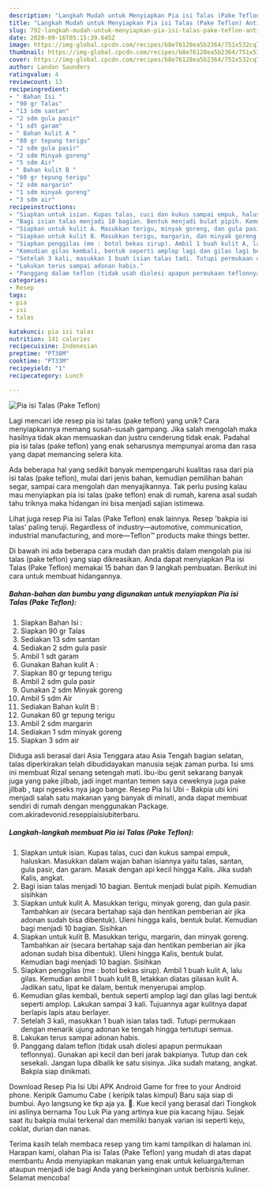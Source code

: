 ```yaml
---
description: "Langkah Mudah untuk Menyiapkan Pia isi Talas (Pake Teflon) Anti Gagal"
title: "Langkah Mudah untuk Menyiapkan Pia isi Talas (Pake Teflon) Anti Gagal"
slug: 792-langkah-mudah-untuk-menyiapkan-pia-isi-talas-pake-teflon-anti-gagal
date: 2020-09-16T05:15:39.645Z
image: https://img-global.cpcdn.com/recipes/b8e76128ea5b2364/751x532cq70/pia-isi-talas-pake-teflon-foto-resep-utama.jpg
thumbnail: https://img-global.cpcdn.com/recipes/b8e76128ea5b2364/751x532cq70/pia-isi-talas-pake-teflon-foto-resep-utama.jpg
cover: https://img-global.cpcdn.com/recipes/b8e76128ea5b2364/751x532cq70/pia-isi-talas-pake-teflon-foto-resep-utama.jpg
author: Landon Saunders
ratingvalue: 4
reviewcount: 13
recipeingredient:
- " Bahan Isi "
- "90 gr Talas"
- "13 sdm santan"
- "2 sdm gula pasir"
- "1 sdt garam"
- " Bahan kulit A "
- "80 gr tepung terigu"
- "2 sdm gula pasir"
- "2 sdm Minyak goreng"
- "5 sdm Air"
- " Bahan kulit B "
- "60 gr tepung terigu"
- "2 sdm margarin"
- "1 sdm minyak goreng"
- "3 sdm air"
recipeinstructions:
- "Siapkan untuk isian. Kupas talas, cuci dan kukus sampai empuk, haluskan. Masukkan dalam wajan bahan isiannya yaitu talas, santan, gula pasir, dan garam. Masak dengan api kecil hingga Kalis. Jika sudah Kalis, angkat."
- "Bagi isian talas menjadi 10 bagian. Bentuk menjadi bulat pipih. Kemudian sisihkan"
- "Siapkan untuk kulit A. Masukkan terigu, minyak goreng, dan gula pasir. Tambahkan air (secara bertahap saja dan hentikan pemberian air jika adonan sudah bisa dibentuk). Uleni hingga kalis, bentuk bulat. Kemudian bagi menjadi 10 bagian. Sisihkan"
- "Siapkan untuk kulit B. Masukkan terigu, margarin, dan minyak goreng. Tambahkan air (secara bertahap saja dan hentikan pemberian air jika adonan sudah bisa dibentuk). Uleni hingga Kalis, bentuk bulat. Kemudian bagi menjadi 10 bagian. Sisihkan"
- "Siapkan penggilas (me : botol bekas sirup). Ambil 1 buah kulit A, lalu gilas. Kemudian ambil 1 buah kulit B, letakkan diatas gilasan kulit A. Jadikan satu, lipat ke dalam, bentuk menyerupai amplop."
- "Kemudian gilas kembali, bentuk seperti amplop lagi dan gilas lagi bentuk seperti amplop. Lakukan sampai 3 kali. Tujuannya agar kulitnya dapat berlapis lapis atau berlayer."
- "Setelah 3 kali, masukkan 1 buah isian talas tadi. Tutupi permukaan dengan menarik ujung adonan ke tengah hingga tertutupi semua."
- "Lakukan terus sampai adonan habis."
- "Panggang dalam teflon (tidak usah diolesi apapun permukaan teflonnya). Gunakan api kecil dan beri jarak bakpianya. Tutup dan cek sesekali. Jangan lupa dibalik ke satu sisinya. Jika sudah matang, angkat. Bakpia siap dinikmati."
categories:
- Resep
tags:
- pia
- isi
- talas

katakunci: pia isi talas 
nutrition: 141 calories
recipecuisine: Indonesian
preptime: "PT38M"
cooktime: "PT33M"
recipeyield: "1"
recipecategory: Lunch

---
```



![Pia isi Talas (Pake Teflon)](https://img-global.cpcdn.com/recipes/b8e76128ea5b2364/751x532cq70/pia-isi-talas-pake-teflon-foto-resep-utama.jpg)

Lagi mencari ide resep pia isi talas (pake teflon) yang unik? Cara menyiapkannya memang susah-susah gampang. Jika salah mengolah maka hasilnya tidak akan memuaskan dan justru cenderung tidak enak. Padahal pia isi talas (pake teflon) yang enak seharusnya mempunyai aroma dan rasa yang dapat memancing selera kita.

Ada beberapa hal yang sedikit banyak mempengaruhi kualitas rasa dari pia isi talas (pake teflon), mulai dari jenis bahan, kemudian pemilihan bahan segar, sampai cara mengolah dan menyajikannya. Tak perlu pusing kalau mau menyiapkan pia isi talas (pake teflon) enak di rumah, karena asal sudah tahu triknya maka hidangan ini bisa menjadi sajian istimewa.

Lihat juga resep Pia isi Talas (Pake Teflon) enak lainnya. Resep &#39;bakpia isi talas&#39; paling teruji. Regardless of industry—automotive, communication, industrial manufacturing, and more—Teflon™ products make things better.


Di bawah ini ada beberapa cara mudah dan praktis dalam mengolah pia isi talas (pake teflon) yang siap dikreasikan. Anda dapat menyiapkan Pia isi Talas (Pake Teflon) memakai 15 bahan dan 9 langkah pembuatan. Berikut ini cara untuk membuat hidangannya.

<!--inarticleads1-->

##### Bahan-bahan dan bumbu yang digunakan untuk menyiapkan Pia isi Talas (Pake Teflon):

1. Siapkan  Bahan Isi :
1. Siapkan 90 gr Talas
1. Sediakan 13 sdm santan
1. Sediakan 2 sdm gula pasir
1. Ambil 1 sdt garam
1. Gunakan  Bahan kulit A :
1. Siapkan 80 gr tepung terigu
1. Ambil 2 sdm gula pasir
1. Gunakan 2 sdm Minyak goreng
1. Ambil 5 sdm Air
1. Sediakan  Bahan kulit B :
1. Gunakan 60 gr tepung terigu
1. Ambil 2 sdm margarin
1. Sediakan 1 sdm minyak goreng
1. Siapkan 3 sdm air


Diduga asli berasal dari Asia Tenggara atau Asia Tengah bagian selatan, talas diperkirakan telah dibudidayakan manusia sejak zaman purba. Isi sms ini membuat Rizal senang setengah mati. Ibu-ibu genit sekarang banyak juga yang pake jilbab, jadi inget mantan temen saya ceweknya juga pake jilbab , tapi ngeseks nya jago bange. Resep Pia Isi Ubi - Bakpia ubi kini menjadi salah satu makanan yang banyak di minati, anda dapat membuat sendiri di rumah dengan menggunakan Package. com.akiradevonid.reseppiaisiubiterbaru. 

<!--inarticleads2-->

##### Langkah-langkah membuat Pia isi Talas (Pake Teflon):

1. Siapkan untuk isian. Kupas talas, cuci dan kukus sampai empuk, haluskan. Masukkan dalam wajan bahan isiannya yaitu talas, santan, gula pasir, dan garam. Masak dengan api kecil hingga Kalis. Jika sudah Kalis, angkat.
1. Bagi isian talas menjadi 10 bagian. Bentuk menjadi bulat pipih. Kemudian sisihkan
1. Siapkan untuk kulit A. Masukkan terigu, minyak goreng, dan gula pasir. Tambahkan air (secara bertahap saja dan hentikan pemberian air jika adonan sudah bisa dibentuk). Uleni hingga kalis, bentuk bulat. Kemudian bagi menjadi 10 bagian. Sisihkan
1. Siapkan untuk kulit B. Masukkan terigu, margarin, dan minyak goreng. Tambahkan air (secara bertahap saja dan hentikan pemberian air jika adonan sudah bisa dibentuk). Uleni hingga Kalis, bentuk bulat. Kemudian bagi menjadi 10 bagian. Sisihkan
1. Siapkan penggilas (me : botol bekas sirup). Ambil 1 buah kulit A, lalu gilas. Kemudian ambil 1 buah kulit B, letakkan diatas gilasan kulit A. Jadikan satu, lipat ke dalam, bentuk menyerupai amplop.
1. Kemudian gilas kembali, bentuk seperti amplop lagi dan gilas lagi bentuk seperti amplop. Lakukan sampai 3 kali. Tujuannya agar kulitnya dapat berlapis lapis atau berlayer.
1. Setelah 3 kali, masukkan 1 buah isian talas tadi. Tutupi permukaan dengan menarik ujung adonan ke tengah hingga tertutupi semua.
1. Lakukan terus sampai adonan habis.
1. Panggang dalam teflon (tidak usah diolesi apapun permukaan teflonnya). Gunakan api kecil dan beri jarak bakpianya. Tutup dan cek sesekali. Jangan lupa dibalik ke satu sisinya. Jika sudah matang, angkat. Bakpia siap dinikmati.


Download Resep Pia Isi Ubi APK Android Game for free to your Android phone. Keripik Gamumu Cabe ( keripik talas kimpul) Baru saja siap di bumbui. Ayo langsung ke tkp aja ya. 🏃. Kue kecil yang berasal dari Tiongkok ini aslinya bernama Tou Luk Pia yang artinya kue pia kacang hijau. Sejak saat itu bakpia mulai terkenal dan memiliki banyak varian isi seperti keju, coklat, durian dan nanas. 

Terima kasih telah membaca resep yang tim kami tampilkan di halaman ini. Harapan kami, olahan Pia isi Talas (Pake Teflon) yang mudah di atas dapat membantu Anda menyiapkan makanan yang enak untuk keluarga/teman ataupun menjadi ide bagi Anda yang berkeinginan untuk berbisnis kuliner. Selamat mencoba!
